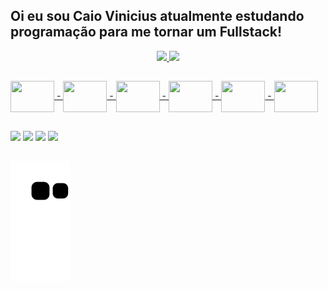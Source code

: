 ## Oi eu sou Caio Vinicius atualmente estudando programação para me tornar um Fullstack!
<div align="center">
  <a href="https://github.com/Caiovcb">
  <img height="180em" src="https://github-readme-stats.vercel.app/api?username=Caiovcb&show_icons=true&theme=dark&include_all_commits=true&count_private=true"/>
  <img height="180em" src="https://github-readme-stats.vercel.app/api/top-langs/?username=Caiovcb&layout=compact&langs_count=7&theme=dark"/>
</div>

##
  
<div row>
  <img align="center" height="50" width="70" src="https://cdn.jsdelivr.net/gh/devicons/devicon/icons/django/django-plain-wordmark.svg" />
-
  <img align="center" height="50" width="70" src="https://cdn.jsdelivr.net/gh/devicons/devicon/icons/python/python-original-wordmark.svg" />
-
  <img align="center" height="50" width="70" src="https://cdn.jsdelivr.net/gh/devicons/devicon/icons/docker/docker-original-wordmark.svg" />
-
  <img align="center" height="50" width="70" src="https://cdn.jsdelivr.net/gh/devicons/devicon/icons/mysql/mysql-original-wordmark.svg" />
-
  <img align="center" height="50" width="70" src="https://cdn.jsdelivr.net/gh/devicons/devicon/icons/html5/html5-original-wordmark.svg" />  
-
  <img align="center" height="50" width="70" src="https://cdn.jsdelivr.net/gh/devicons/devicon/icons/bitbucket/bitbucket-original-wordmark.svg" />
  
</div>

##
 
<div> 
  <a href="https://instagram.com/rafaballerini" target="_blank"><img src="https://img.shields.io/badge/-Instagram-%23E4405F?style=for-the-badge&logo=instagram&logoColor=white" target="_blank"></a>
 <a href = "mailto:cchappie315@gmail.com"><img src="https://img.shields.io/badge/Gmail-D14836?style=for-the-badge&logo=gmail&logoColor=white" target="_blank"></a>
  <a href="https://www.linkedin.com/in/caio-v-camargo-19b3a31ab" target="_blank"><img src="https://img.shields.io/badge/-LinkedIn-%230077B5?style=for-the-badge&logo=linkedin&logoColor=white" target="_blank"></a> 
  <a href="https://wa.me/5519983643935" target="_blank"><img src="https://img.shields.io/badge/WhatsApp-25D366?style=for-the-badge&logo=whatsapp&logoColor=white" target="_blank"></a> 
</div>
  
##
  
<div>
 
  ![Snake animation](https://github.com/rafaballerini/rafaballerini/blob/output/github-contribution-grid-snake.svg)
 
</div>
